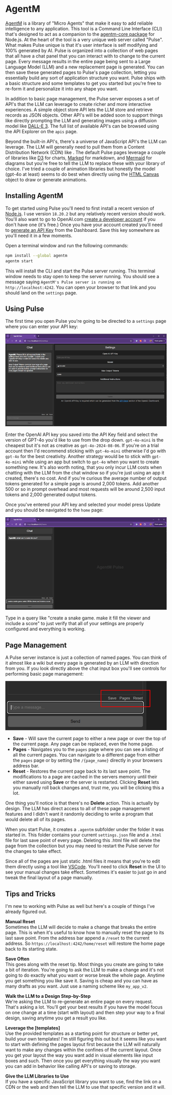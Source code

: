 # AgentM

[AgentM](https://github.com/Stevenic/agentm-js) is a library of "Micro Agents" that make it easy to add reliable intelligence to any application. This tool is a Command Line Interface (CLI) that's designed to act as a companion to the [agentm-core package](https://www.npmjs.com/package/agentm-core) for Node.js. At the heart of the tool is a very unique web server called "Pulse". What makes Pulse unique is that it's user interface is self modifying and 100% generated by AI. Pulse is organized into a collection of web pages that all have a chat panel that you can interact with to change to the current page. Every message results in the entire page being sent to a Large Language Model (LLM) and a new replacement page is generated. You can then save these generated pages to Pulse's page collection, letting you essentially build any sort of application structure you want.  Pulse ships with a basic structure and some templates to get you started but you're free to re-form it and personalize it into any shape you want.

In addition to basic page management, the Pulse server exposes a set of API's that the LLM can leverage to create richer and more interactive experiences. A simple object store API lets the LLM store and retrieve records as JSON objects.  Other API's will be added soon to support things like directly prompting the LLM and generating images using a diffusion model like [DALL-E 3](https://openai.com/index/dall-e-3/). The full list of available API's can be browsed using the API Explorer on the `apis` page. 

Beyond the built-in API's, there's a universe of JavaScript API's the LLM can leverage. The LLM will generally need to pull them from a Content Distribution Network (CDN) like [<cdnjs>](https://cdnjs.com/). The default Pulse pages leverage a couple of libraries like [D3](https://d3js.org/) for charts, [Marked](https://marked.js.org/) for markdown, and [Mermaid](https://mermaid.js.org/) for diagrams but you're free to tell the LLM to replace these with your library of choice. I've tried a couple of animation libraries but honestly the model (gpt-4o at least) seems to do best when directly using the [HTML Canvas](https://www.w3schools.com/graphics/canvas_intro.asp) object to draw or generate animations. 


## Installing AgentM

To get started using Pulse you'll need to first install a recent version of [Node.js](https://nodejs.org/en/download/package-manager/current). I use version `18.20.2` but any relatively recent version should work.  You'll also want to go to OpenAI.com [create a developer account](https://platform.openai.com/login?launch) if you don't have one (it's free.)  Once you have your account created you'll need to [generate an API Key](https://platform.openai.com/api-keys) from the Dashboard. Save this key somewhere as you'll need it in a few moments.

Open a terminal window and run the following commands:

```bash
npm install --global agentm
agentm start
```

This will install the CLI and start the Pulse server running. This terminal window needs to stay open to keep the server running.  You should see a message saying `AgentM's Pulse server is running on http://localhost:4242`.  You can open your browser to that link and you should land on the `settings` page.


## Using Pulse

The first time you open Pulse you're going to be directed to a `settings` page where you can enter your API key: 

![Pulse Settings Page](./images/settings.png)

Enter the OpenAI API key you saved into the API Key field and select the version of GPT-4o you'd like to use from the drop down. `gpt-4o-mini` is the cheapest but it's not as creative as `gpt-4o-2024-08-06`. If you're on a trial account then I'd recommend sticking with `gpt-4o-mini` otherwise I'd go with `gpt-4o` for the best creativity. Another strategy would be to stick with `gpt-4o-mini` while using an app but switch to `gpt-4o` when you want to create something new.  It's also worth noting, that you only incur LLM costs when chatting with the LLM from the chat window so if you're just using an app it created, there's no cost.  And if you're curious the average number of output tokens generated for a simple page is around 2,000 tokens. Add another 500 or so in prompt overhead and most requests will be around 2,500 input tokens and 2,000 generated output tokens.

Once you've entered your API key and selected your model press Update and you should be navigated to the `home` page:

![Pulse Home Page](./images/home.png)

Type in a query like "create a snake game. make it fill the viewer and include a score" to just verify that all of your settings are properly configured and everything is working.


## Page Management

A Pulse server instance is just a collection of named pages. You can think of it almost like a wiki but every page is generated by an LLM with direction from you. If you look directly above the chat input box you'll see controls for performing basic page management:

![Pulse Page Management](./images/page-management.png)

- **Save** - Will save the current page to either a new page or over the top of the current page. Any page can be replaced, even the home page.
- **Pages** - Navigates you to the `pages` page where you can see a listing of all the current pages. You can navigate to a different page from either the `pages` page or by setting the `/{page_name}` directly in your browsers address bar.
- **Reset** - Restores the current page back to its last save point. The modifications to a page are cached in the servers memory until their either saved using **Save** or the server is restarted.  Clicking **Reset** lets you manually roll back changes and, trust me, you will be clicking this a lot.

One thing you'll notice is that there's no **Delete** action. This is actually by design. The LLM has direct access to all of these page management features and I didn't want it randomly deciding to write a program that would delete all of its pages.

When you start Pulse, it creates a `.agentm` subfolder under the folder it was started in. This folder contains your current `settings.json` file and a `.html` file for last save point of every page.  Deleting this .html file will delete the page from the collection but you may need to restart the Pulse server for the changes to take effect.

Since all of the pages are just static .html files it means that you're to edit them directly using a tool like [VSCode](https://code.visualstudio.com/). You'll need to click **Reset** in the UI to see your manual changes take effect.  Sometimes it's easier to just go in and tweak the final layout of a page manually.


## Tips and Tricks

I'm new to working with Pulse as well but here's a couple of things I've already figured out.

**Manual Reset**\
Sometimes the LLM will decide to make a change that breaks the entire page. This is when it's useful to know how to manually reset the page to its last save point.  From the address bar append a `/reset` to the current address. So `https://localhost:4242/home/reset` will restore the home page back to its starting state.


**Save Often**\
This goes along with the reset tip. Most things you create are going to take a bit of iteration. You're going to ask the LLM to make a change and it's not going to do exactly what you want or worse break the whole page. Anytime you get something you like save it. Saving is cheap and you can have as many drafts as you want. Just use a naming scheme like `my_app_v2`.

**Walk the LLM to a Design Step-by-Step**\
We're asking the LLM to re-generate an entire page on every request. That's asking a lot. You'll get your best results if you have the model focus on one change at a time (start with layout) and then step your way to a final design, saving anytime you get a result you like.

**Leverage the [templates]**\
Use the provided templates as a starting point for structure or better yet, build your own templates!  I'm still figuring this out but it seems like you want to start with defining the pages layout first because the LLM will naturally want to make any changes within the confines of the current layout. Once you get your layout the way you want add in visual elements like input boxes and such. Then once you get everything visually the way you want you can add in behavior like calling API's or saving to storage.

**Give the LLM Libraries to Use**\
If you have a specific JavaScript library you want to use, find the link on a CDN or the web and then tell the LLM to use that specific version and it will.